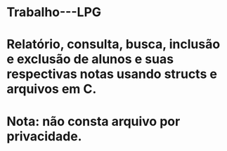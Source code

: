 # Trabalho---LPG
# Relatório, consulta, busca, inclusão e exclusão de alunos e suas respectivas notas usando structs e arquivos em C.
# Nota: não consta arquivo por privacidade.
